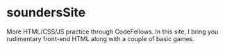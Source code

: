 soundersSite
============

More HTML/CSS/JS practice through CodeFellows. In this site, I bring you rudimentary front-end HTML 
along with a couple of basic games.


